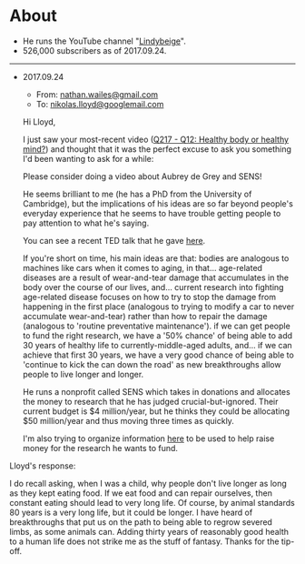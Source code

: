 # About
- He runs the YouTube channel "[Lindybeige](https://www.youtube.com/channel/UC9pgQfOXRsp4UKrI8q0zjXQ)".
- 526,000 subscribers as of 2017.09.24.

---

- 2017.09.24
    - From: nathan.wailes@gmail.com
    - To: nikolas.lloyd@googlemail.com
  
  Hi Lloyd,

  I just saw your most-recent video ([Q217 - Q12: Healthy body or healthy mind?](https://www.youtube.com/watch?v=YnMLRfkdx2E)) and thought that it was the perfect excuse to ask you something I'd been wanting to ask for a while:

  Please consider doing a video about Aubrey de Grey and SENS!

  He seems brilliant to me (he has a PhD from the University of Cambridge), but the implications of his ideas are so far beyond people's everyday experience that he seems to have trouble getting people to pay attention to what he's saying.

  You can see a recent TED talk that he gave [here](https://www.youtube.com/watch?v=r7eTSf9wkOM).

  If you're short on time, his main ideas are that:
  bodies are analogous to machines like cars when it comes to aging, in that...
  age-related diseases are a result of wear-and-tear damage that accumulates in the body over the course of our lives, and...
  current research into fighting age-related disease focuses on how to try to stop the damage from happening in the first place (analogous to trying to modify a car to never accumulate wear-and-tear) rather than how to repair the damage (analogous to 'routine preventative maintenance').
  if we can get people to fund the right research, we have a '50% chance' of being able to add 30 years of healthy life to currently-middle-aged adults, and...
  if we can achieve that first 30 years, we have a very good chance of being able to 'continue to kick the can down the road' as new breakthroughs allow people to live longer and longer.

  He runs a nonprofit called SENS which takes in donations and allocates the money to research that he has judged crucial-but-ignored. Their current budget is $4 million/year, but he thinks they could be allocating $50 million/year and thus moving three times as quickly.

  I'm also trying to organize information [here](https://github.com/NathanWailes/SENS) to be used to help raise money for the research he wants to fund.

Lloyd's response:

I do recall asking, when I was a child, why people don't live longer as long as they kept eating food.  If we eat food and can repair ourselves, then constant eating should lead to very long life.  Of course, by animal standards 80 years is a very long life, but it could be longer.  I have heard of breakthroughs that put us on the path to being able to regrow severed limbs, as some animals can.  Adding thirty years of reasonably good health to a human life does not strike me as the stuff of fantasy. Thanks for the tip-off.
